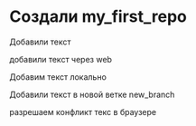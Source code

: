 # Создали my_first_repo

Добавили текст

добавили текст через web 

Добавим текст локально

Добавили текст в новой ветке new_branch

разрешаем конфликт текс в браузере
